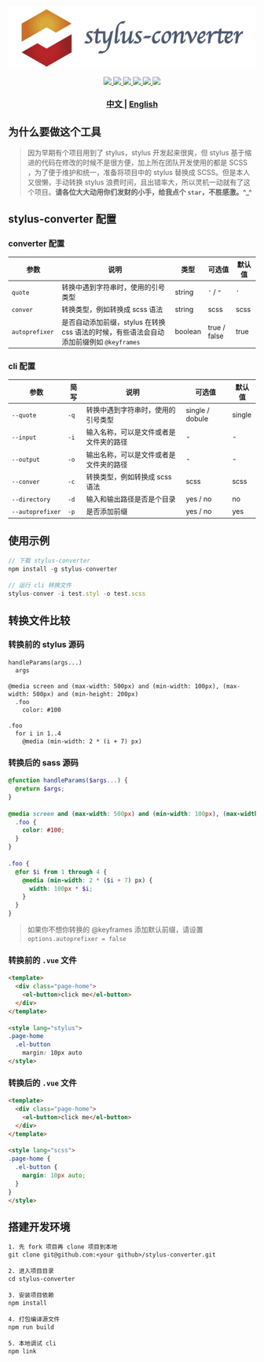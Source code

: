 <div  align="center">
  <img src="./banner.png"></img>
</div>

<p align="center">
  <a href="http://img.shields.io/travis/txs1992/stylus-converter.svg">
    <img src="http://img.shields.io/travis/txs1992/stylus-converter.svg" />
  </a>
  <a href="https://img.shields.io/npm/dt/stylus-converter.svg">
    <img src="https://img.shields.io/npm/dt/stylus-converter.svg" />
  </a>
  <a href="https://img.shields.io/npm/dm/stylus-converter.svg">
    <img src="https://img.shields.io/npm/dm/stylus-converter.svg" />
  </a>
  <a href="https://img.shields.io/npm/v/stylus-converter.svg">
    <img src="https://img.shields.io/npm/v/stylus-converter.svg" />
  </a>
  <a href="https://img.shields.io/npm/l/stylus-converter.svg">
    <img src="https://img.shields.io/npm/l/stylus-converter.svg" />
  </a>
  <a href="https://img.shields.io/node/v/passport.svg">
    <img src="https://img.shields.io/node/v/passport.svg" />
  </a>
</p>

<div align="center">
  <h3>
    <a href="https://github.com/txs1992/stylus-converter#readme">
      中文
    </a>
    <span> | </span>
    <a href="https://github.com/txs1992/stylus-converter/blob/master/doc/en-us.md#readme">
      English
    </a>
  </h3>
</div>

## 为什么要做这个工具

> 因为早期有个项目用到了 stylus，stylus 开发起来很爽，但 stylus 基于缩进的代码在修改的时候不是很方便，加上所在团队开发使用的都是 SCSS ，为了便于维护和统一，准备将项目中的 stylus 替换成 SCSS。但是本人又很懒，手动转换 stylus 浪费时间，且出错率大，所以灵机一动就有了这个项目。**请各位大大动用你们发财的小手，给我点个 `star`，不胜感激。^_^**

## stylus-converter 配置

### converter 配置

| 参数 | 说明 | 类型 | 可选值 | 默认值 |
| ---- | ---- | ---- | ---- | ---- |
| `quote` | 转换中遇到字符串时，使用的引号类型 | string | `'` / `"` | `'` |
| `conver` | 转换类型，例如转换成 scss 语法 | string | scss | scss |
| `autoprefixer ` | 是否自动添加前缀，stylus 在转换 css 语法的时候，有些语法会自动添加前缀例如 `@keyframes` | boolean | true / false | true |

### cli 配置

| 参数 | 简写 | 说明 | 可选值 | 默认值 |
| ---- | ---- | ---- | ---- | ---- |
| `--quote` | `-q` | 转换中遇到字符串时，使用的引号类型 | single / dobule | single |
| `--input` | `-i` | 输入名称，可以是文件或者是文件夹的路径 | - | - |
| `--output` | `-o` | 输出名称，可以是文件或者是文件夹的路径 | - | - |
| `--conver ` | `-c` | 转换类型，例如转换成 scss 语法 | scss | scss |
| `--directory` | `-d` | 输入和输出路径是否是个目录 | yes / no | no |
| `--autoprefixer ` | `-p` | 是否添加前缀 | yes / no | yes |

## 使用示例

```javascript
// 下载 stylus-converter
npm install -g stylus-converter

// 运行 cli 转换文件
stylus-conver -i test.styl -o test.scss
```

## 转换文件比较

### 转换前的 stylus 源码

```stylus
handleParams(args...)
  args

@media screen and (max-width: 500px) and (min-width: 100px), (max-width: 500px) and (min-height: 200px)
  .foo
    color: #100

.foo
  for i in 1..4
    @media (min-width: 2 * (i + 7) px)
```

### 转换后的 sass 源码

```scss
@function handleParams($args...) {
  @return $args;
}

@media screen and (max-width: 500px) and (min-width: 100px), (max-width: 500px) and (min-height: 200px) {
  .foo {
    color: #100;
  }
}

.foo {
  @for $i from 1 through 4 {
    @media (min-width: 2 * ($i + 7) px) {
      width: 100px * $i;
    }
  }
}
```

> 如果你不想你转换的 @keyframes 添加默认前缀，请设置 `options.autoprefixer = false`

### 转换前的 `.vue` 文件
```html
<template>
  <div class="page-home">
    <el-button>click me</el-button>
  </div>
</template>

<style lang="stylus">
.page-home
  .el-button
    margin: 10px auto
</style>
```

### 转换后的 `.vue` 文件
```html
<template>
  <div class="page-home">
    <el-button>click me</el-button>
  </div>
</template>

<style lang="scss">
.page-home {
  .el-button {
    margin: 10px auto;
  }
}
</style>
```

## 搭建开发环境

```text
1. 先 fork 项目再 clone 项目到本地
git clone git@github.com:<your github>/stylus-converter.git

2. 进入项目目录
cd stylus-converter

3. 安装项目依赖
npm install

4. 打包编译源文件
npm run build

5. 本地调试 cli
npm link
```
